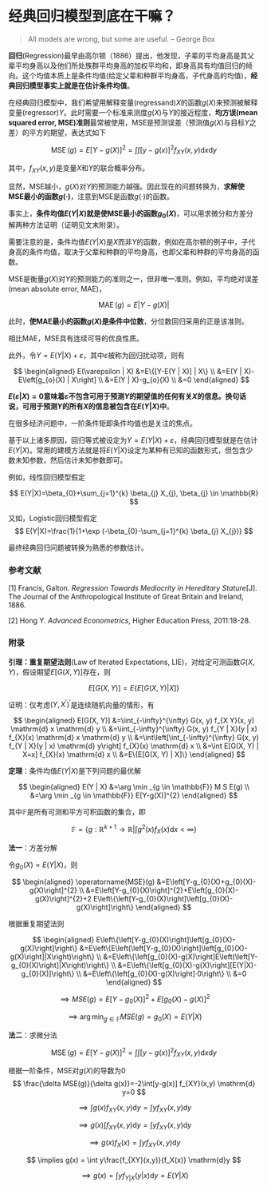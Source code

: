 # 

# 经典回归模型到底在干嘛？

> All models are wrong, but some are useful. – George Box

**回归**(Regression)最早由高尔顿（1886）提出，他发现，子辈的平均身高是其父辈平均身高以及他们所处族群平均身高的加权平均和，即身高具有均值回归的倾向。这个均值本质上是条件均值(给定父辈和种群平均身高，子代身高的均值)，**经典回归模型事实上就是在估计条件均值**。

在经典回归模型中，我们希望用解释变量(regressand)$X$的函数$g(X)$来预测被解释变量(regressor)$Y$。此时需要一个标准来测度$g(X)$与$Y$的接近程度，**均方误(mean squared error, MSE)准则**最常被使用，MSE是预测误差（预测值$g(X)$与目标$Y$之差）的平方的期望，表达式如下

$$
\operatorname{MSE}(g)=E[Y-g(X)]^{2} = \int\int[y-g(x)]^2f_{XY}(x,y)\mathrm{d} x\mathrm{d} y
$$

其中，$f_{XY}(x,y)$是变量$X$和$Y$的联合概率分布。

显然，MSE越小，$g(X)$对$Y$的预测能力越强。因此现在的问题转换为，**求解使MSE最小的函数$g(·)$**，注意到MSE是函数$g(·)$的函数。

事实上，**条件均值$E(Y|X)$就是使MSE最小的函数$g_0(X)$**，可以用求微分和方差分解两种方法证明（证明见文末附录）。

需要注意的是，条件均值$E(Y|X)$是$X$而非$Y$的函数，例如在高尔顿的例子中，子代身高的条件均值，取决于父辈和种群的平均身高，也即父辈和种群的平均身高的函数。

MSE是衡量$g(X)$对$Y$的预测能力的准则之一，但非唯一准则。例如，平均绝对误差(mean absolute error, MAE)，

$$
\operatorname{MAE}(g)=E|Y-g(X)|
$$

此时，**使MAE最小的函数$g(X)$是条件中位数**，分位数回归采用的正是该准则。

相比MAE，MSE具有连续可导的优良性质。

此外，令$Y=E(Y | X)+\varepsilon$，其中$\varepsilon$被称为回归扰动项，则有

$$
\begin{aligned} E(\varepsilon | X) &=E\{[Y-E(Y | X)] | X\} 
\\ &=E(Y | X)-E\left[g_{o}(X) | X\right] 
\\ &=E(Y | X)-g_{o}(X) 
\\ &=0 \end{aligned}
$$

**$E(\varepsilon|X) = 0$意味着$\varepsilon$不包含可用于预测$Y$的期望值的任何有关$X$的信息。换句话说，可用于预测$Y$的所有$X$的信息被包含在$E(Y|X)$中**。

在很多经济问题中，一阶条件矩即条件均值也是关注的焦点。

基于以上诸多原因，回归等式被设定为$Y=E(Y | X)+\varepsilon$，经典回归模型就是在估计$E(Y|X)$。常用的建模方法就是将$E(Y|X)$设定为某种有已知的函数形式，但包含少数未知参数，然后估计未知参数即可。

例如，线性回归模型假定

$$
E(Y|X)=\beta_{0}+\sum_{j=1}^{k} \beta_{j} X_{j}, \beta_{j} \in \mathbb{R}
$$

又如，Logistic回归模型假定
$$
E(Y|X)=\frac{1}{1+\exp (-\beta_{0}-\sum_{j=1}^{k} \beta_{j} X_{j})}
$$

最终经典回归问题被转换为熟悉的参数估计。

### 参考文献

[1] Francis, Galton. *Regression Towards Mediocrity in Hereditary Stature*[J]. The Journal of the Anthropological Institute of Great Britain and Ireland, 1886.

[2] Hong Y. *Advanced Econometrics*, Higher Education Press, 2011:18-28.

### 附录

**引理：重复期望法则**(Law of Iterated Expectations, LIE)，对给定可测函数$G(X,Y)$，假设期望$E[G(X,Y)]$存在，则

$$
E[G(X, Y)]=E\{E[G(X, Y) | X]\}
$$

证明：仅考虑$\left(Y,X^{\prime}\right)^{\prime}$是连续随机向量的情形，有

$$
\begin{aligned} E[G(X, Y)] &=\iint_{-\infty}^{\infty} G(x, y) f_{X Y}(x, y) \mathrm{d} x \mathrm{d} y \\ &=\iint_{-\infty}^{\infty} G(x, y) f_{Y | X}(y | x) f_{X}(x) \mathrm{d} x \mathrm{d} y \\ &=\int\left[\int_{-\infty}^{\infty} G(x, y) f_{Y | X}(y | x) \mathrm{d} y\right] f_{X}(x) \mathrm{d} x \\ &=\int E[G(X, Y) | X=x] f_{X}(x) \mathrm{d} x \\ &=E\{E[G(X, Y) | X]\} \end{aligned}
$$

**定理**：条件均值$E(Y|X)$是下列问题的最优解

$$
\begin{aligned} E(Y | X) &=\arg \min _{g \in \mathbb{F}} M S E(g) \\ &=\arg \min _{g \in \mathbb{F}} E[Y-g(X)]^{2} \end{aligned}
$$

其中$\mathbb{F}$是所有可测和平方可积函数的集合，即

$$
\mathbb{F}=\left\{g: \mathbb{R}^{k+1} \rightarrow \mathbb{R} | \int g^{2}(x) f_{X}(x) \mathrm{d} x<\infty\right\}
$$

**法一**：方差分解

令$g_{0}(X) = E(Y | X)$，则

$$
\begin{aligned} \operatorname{MSE}(g) &=E\left[Y-g_{0}(X)+g_{0}(X)-g(X)\right]^{2} \\ &=E\left[Y-g_{0}(X)\right]^{2}+E\left[g_{0}(X)-g(X)\right]^{2}+2 E\left\{\left[Y-g_{0}(X)\right]\left[g_{0}(X)-g(X)\right]\right\}  \end{aligned}
$$

根据重复期望法则

$$
\begin{aligned} E\left\{\left[Y-g_{0}(X)\right]\left[g_{0}(X)-g(X)\right]\right\}
&=E\left\{E\left(\left[Y-g_{0}(X)\right]\left[g_{0}(X)-g(X)\right]|X\right)\right\}
\\ &=E\left\{\left[g_{0}(X)-g(X)\right]E\left(\left[Y-g_{0}(X)\right]|X\right)\right\}
\\ &=E\left\{\left[g_{0}(X)-g(X)\right][E(Y|X)-g_{0}(X)]\right\}
\\ &=E\left\{\left[g_{0}(X)-g(X)\right]·0\right\}
\\ &=0
 \end{aligned}
$$

$$
\implies MSE(g) =E\left[Y-g_{0}(X)\right]^{2}+E\left[g_{0}(X)-g(X)\right]^{2}
$$

$$
\implies \arg \min _{g \in \mathbb{F}} M S E(g) = g_0(X) = E(Y|X)
$$

**法二**：求微分法

$$
\operatorname{MSE}(g)=E[Y-g(X)]^{2} = \int\int[y-g(x)]^2f_{XY}(x,y)\mathrm{d} x\mathrm{d} y
$$

根据一阶条件，MSE对$g(X)$的导数为0
$$
\frac{\delta MSE(g)}{\delta g(x)}=-2\int[y-g(x)] f_{XY}(x,y) \mathrm{d} y=0
$$

$$
\implies \int g(x)f_{XY}(x,y) \mathrm{d}y = \int yf_{XY}(x,y) \mathrm{d}y
$$

$$
\implies g(x)\int f_{XY}(x,y) \mathrm{d}y = \int yf_{XY}(x,y) \mathrm{d}y
$$

$$
\implies g(x) f_X(x) = \int yf_{XY}(x,y) \mathrm{d}y
$$

$$
\implies g(x)  = \int y\frac{f_{XY}(x,y)}{f_X(x)} \mathrm{d}y
$$

$$
\implies g(x)  = \int yf_{Y|X}(y|x) \mathrm{d}y=E(Y|X)
$$


